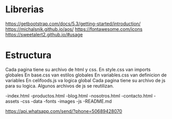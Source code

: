 # Librerias

https://getbootstrap.com/docs/5.3/getting-started/introduction/
https://michalsnik.github.io/aos/
https://fontawesome.com/icons
https://sweetalert2.github.io/#usage


# Estructura

Cada pagina tiene su archivo de html y css. 
En style.css van imports globales
En base.css van estilos globales
En variables.css van definicion de variables
En celifoods.js va logica global
Cada pagina tiene su archivo de js para su logica.
Algunos archivos de js se reutilizan.

-index.html
-productos.html
-blog.html
-nosotros.html
-contacto.html
-assets
    -css
    -data
    -fonts
    -images
    -js
-README.md


https://api.whatsapp.com/send/?phone=50689428070
